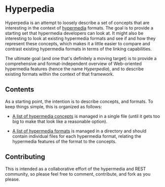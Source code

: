 # Hyperpedia

Hyperpedia is an attempt to loosely describe a set of concepts that are interesting in the context of [hypermedia](https://en.wikipedia.org/wiki/Hypermedia) formats. The goal is to provide a starting set that hypermedia developers can look at. It might also be interesting to look at existing hypermedia formats and see if and how they represent these concepts, which makes it a little easier to compare and contrast existing hypermedia formats in terms of the linking capabilities.

The ultimate goal (and one that's definitely a moving target) is to provide a comprehensive and format-independent overview of Web-oriented hypermedia features (hence the name _Hyperpedia_), and to describe existing formats within the context of that framework.


## Contents

As a starting point, the intention is to describe concepts, and formats. To keep things simple, this is organized as follows:

* [A list of hypermedia concepts](concepts.md) is managed in a single file (until it gets too big to make that look like a reasonable option).

* [A list of hypermedia formats](formats.md) is managed in a directory and should contain individual files for each hypermedia format, relating the hypermedia features of the format to the concepts.


## Contributing

This is intended as a collaborative effort of the hypermedia and REST community, so please feel free to comment, contribute, and fork as you please.

